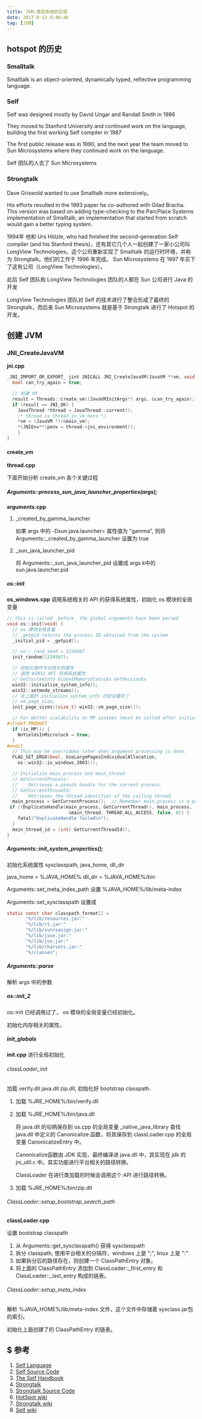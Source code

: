 ```yaml
---
title: JVM-类型系统的实现
date: 2017-8-13 9:40:46
tag: [JVM]
---
```


## hotspot 的历史

### Smalltalk

Smalltalk is an object-oriented, dynamically typed, reflective programming language.

### Self 

Self was designed mostly by David Ungar and Randall Smith in 1986 


They moved to Stanford University and continued work on the language, building the first working Self compiler in 1987
 
The first public release was in 1990, and the next year the team moved to Sun Microsystems where they continued work on the language. 

Self 团队的人去了 Sun Microsystems

### Strongtalk

Dave Griswold wanted to use Smalltalk more extensively。

His efforts resulted in the 1993 paper he co-authored with Gilad Bracha. This version was based on adding type-checking to the ParcPlace Systems implementation of Smalltalk; an implementation that started from scratch would gain a better typing system.

1994年 他和 Urs Hölzle, who had finished the second-generation Self compiler (and his Stanford thesis)，还有其它几个人一起创建了一家小公司叫 LongView Technologies。这个公司重新实现了 Smalltalk 的运行时环境，并称为 Strongtalk。他们的工作于 1996 年完成。 Sun Microsystems 在 1997 年买下了这有公司（LongView Technologies）。

此后 Self 团队和 LongView Technologies 团队的人都在 Sun 公司进行 Java 的开发

LongView Technologies 团队对 Self 的技术进行了整合形成了最终的 Strongtalk，而后来 Sun Microsystems 就是基于 Strongtalk 进行了 Hotspot 的开发。

## 创建 JVM

### JNI_CreateJavaVM

**jni.cpp**

``` c
_JNI_IMPORT_OR_EXPORT_ jint JNICALL JNI_CreateJavaVM(JavaVM **vm, void **penv, void *args) {
  bool can_try_again = true;

  // 创建 VM
  result = Threads::create_vm((JavaVMInitArgs*) args, &can_try_again);
  if (result == JNI_OK) {
    JavaThread *thread = JavaThread::current();
    /* thread is thread_in_vm here */
    *vm = (JavaVM *)(&main_vm);
    *(JNIEnv**)penv = thread->jni_environment();
	}
}
```

#### create_vm

**thread.cpp**

下面开始分析 create_vm 各个关键过程

##### Arguments::process_sun_java_launcher_properties(args);

**arguments.cpp**

1. _created_by_gamma_launcher

	如果 args 中的 -Dsun.java.launcher= 属性值为 "gamma", 则将 
	Arguments::_created_by_gamma_launcher 设置为 true
	
2. _sun_java_launcher_pid

	将 Arguments::_sun_java_launcher_pid 设置成 args k中的sun.java.launcher.pid 

##### os::init

**os_windows.cpp** 调用系统相关的 API 的获得系统属性，初始化 os 模块的全局变量

``` c
// this is called _before_ the global arguments have been parsed
void os::init(void) {
  // os 模块全局变量
  // _getpid returns the process ID obtained from the system
  _initial_pid = _getpid();

  // os::_rand_seed = 1234567
  init_random(1234567);

  // 初始化操作平台相关的属性
  // 调用 WIN32 API 获得系统属性
  // GetSystemInfo GlobalMemoryStatusEx GetVersionEx
  win32::initialize_system_info();
  win32::setmode_streams();
  // 在上面的 initialize_system_info 已经设置好了
  // vm_page_size, 
  init_page_sizes((size_t) win32::vm_page_size());

  // For better scalability on MP systems (must be called after initialize_system_info)
#ifndef PRODUCT
  if (is_MP()) {
    NoYieldsInMicrolock = true;
  }
#endif
  // This may be overridden later when argument processing is done.
  FLAG_SET_ERGO(bool, UseLargePagesIndividualAllocation,
    os::win32::is_windows_2003());

  // Initialize main_process and main_thread
  // GetCurrentProcess: 
  // 	Retrieves a pseudo handle for the current process.
  // GetCurrentThreadId:
  // 	Retrieves the thread identifier of the calling thread.
  main_process = GetCurrentProcess();  // Remember main_process is a pseudo handle
 if (!DuplicateHandle(main_process, GetCurrentThread(), main_process,
                       &main_thread, THREAD_ALL_ACCESS, false, 0)) {
    fatal("DuplicateHandle failed\n");
  }
  main_thread_id = (int) GetCurrentThreadId();
}
```

##### Arguments::init_system_properties();

初始化系统属性 sysclasspath, java_home, dll_dir

java_home = %JAVA_HOME%
dll_dir =  %JAVA_HOME%/bin

 Arguments::set_meta_index_path 设置 %JAVA_HOME%/lib/meta-index
 
Arguments::set_sysclasspath 设置成

 ``` c
 static const char classpath_format[] =
        "%/lib/resources.jar:"
        "%/lib/rt.jar:"
        "%/lib/sunrsasign.jar:"
        "%/lib/jsse.jar:"
        "%/lib/jce.jar:"
        "%/lib/charsets.jar:"
        "%/classes";
```

##### Arguments::parse

解析 args 中的参数

##### os::init_2

os::init 已经调用过了， os 模块的全局变量已经初始化。

初始化内存相关的属性，

##### init_globals

**init.cpp** 进行全局初始化

###### classLoader_init

加载 verify.dll java.dll zip.dll, 初始化好 bootstrap classpath.

1. 加载 %JRE_HOME%/bin/verify.dll
2. 加载 %JRE_HOME%/bin/java.dll
	
	将 java.dll 的句柄保存到 os.cpp 的全局变量 _native_java_library
	查找 java.dll 中定义的 Canonicalize 函数，将其保存到 classLoader.cpp 的全局变量 CanonicalizeEntry 中。	
	
	Canonicalize函数由 JDK 实现，最终编译进 java.dll 中，其实现在 jdk 的 jni_util.c 中。其实功能进行平台相关的路径转换。
	
	ClassLoader 在进行类加载的时候会调用这个 API 进行路径转换。

3. 加载 %JRE_HOME%/bin/zip.dll

###### ClassLoader::setup_bootstrap_search_path

**classLoader.cpp**

设置 bootstrap classpath

1. 从 Arguments::get_sysclasspath() 获得 sysclasspath
2. 拆分 classpath, 使用平台相关的分隔符，windows 上是 ";", linux 上是 ":"
3. 如果拆分后的路径存在，则创建一个 ClassPathEntry 对象。
4. 将上面的 ClassPathEntry 添加到 ClassLoader::_first_entry 和 ClassLoader::_last_entry 构成的链表。

###### ClassLoader::setup_meta_index

解析 %JAVA_HOME%/lib/meta-index 文件，这个文件中存储着 sysclass jar包的索引。

初始化上面创建了的 ClassPathEntry 的链表。

## $ 参考
1. [Self Language](http://www.selflanguage.org/)
2. [Self Source Code](https://github.com/russellallen/self)
3. [The Self Handbook](http://handbook.selflanguage.org/2017.1/index.html)
4. [Strongtalk](http://www.strongtalk.org/)
5. [Strongtalk Source Code](https://github.com/talksmall/Strongtalk)
6. [HotSpot wiki](https://en.wikipedia.org/wiki/HotSpot)
7. [Strongtalk wiki](https://en.wikipedia.org/wiki/Strongtalk)
8. [Self wiki](https://en.wikipedia.org/wiki/Self_(programming_language))